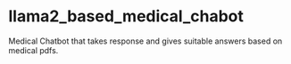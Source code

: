 # llama2_based_medical_chabot
Medical Chatbot that takes response and gives suitable answers based on medical pdfs.
